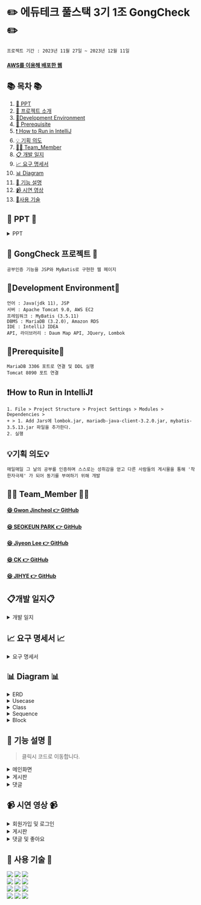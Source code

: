 #  ✏️ 에듀테크 풀스택 3기 1조 GongCheck ✏️
```bash
프로젝트 기간 : 2023년 11월 27일 ~ 2023년 12월 11일
```
#### [AWS를 이용해 배포한 웹](http://gongcheck.kro.kr/GongCheck/)

## 📚 목차 📚

1. [📂 PPT](#-PPT-)
2. [📖 프로젝트 소개](#-gongcheck-프로젝트-)
3. [🔧Development Environment](#development-environment)
4. [🔔 Prerequisite](#prerequisite)
5. [❗ How to Run in IntelliJ](#how-to-run-in-intellij)
6. [💡 기획 의도](#기획-의도)
7. [🙋‍♀️ Team_Member](#%EF%B8%8F-team_member-%EF%B8%8F)
8. [📋 개발 일지](#개발-일지)
9. [📈  요구 명세서](#-요구-명세서-)
10. [📊 Diagram](#-다이어그램-)
11. [📝 기능 설명](#-기능-설명-)
12. [📹 시연 영상](#-시연-영상-)
13. [🔨사용 기술](#-사용-기술-)


## 📂 PPT 📂

<details><summary>PPT</summary>

![1](https://github.com/Chunjae-GongCheck/GongCheck/assets/145525099/a45b3f4c-a870-485b-b923-f428b1b1eb3d)
![2](https://github.com/Chunjae-GongCheck/GongCheck/assets/145525099/c142921e-33eb-4091-ada9-f2e1f5cc69d8)
![3](https://github.com/Chunjae-GongCheck/GongCheck/assets/145525099/31ce7517-0efa-411a-958d-dbffbf602c2a)
![4](https://github.com/Chunjae-GongCheck/GongCheck/assets/145525099/6231681b-3fb5-43c3-a0c1-4e184f3eb223)
![5](https://github.com/Chunjae-GongCheck/GongCheck/assets/145525099/2e035488-bcfc-47d7-88be-21ef5e1d6e31)
![6](https://github.com/Chunjae-GongCheck/GongCheck/assets/145525099/3e9fd056-4903-4817-85f6-4151be8c9660)
![7](https://github.com/Chunjae-GongCheck/GongCheck/assets/145525099/be169352-e34d-442f-9a2e-a2f6479bd6b3)
![8](https://github.com/Chunjae-GongCheck/GongCheck/assets/145525099/60af0bda-6845-4055-a90f-0412063627d6)
![9](https://github.com/Chunjae-GongCheck/GongCheck/assets/145525099/d5bbb0c3-c5f9-4492-823e-4aad941efd69)
![10](https://github.com/Chunjae-GongCheck/GongCheck/assets/145525099/3ddab240-cb1d-4272-a4b1-0f90a569bdd5)
![11](https://github.com/Chunjae-GongCheck/GongCheck/assets/145525099/886facb0-2686-483a-a857-294c60755432)
![12](https://github.com/Chunjae-GongCheck/GongCheck/assets/145525099/29e421b5-ada5-4c34-8953-e7b33cbad570)
![13](https://github.com/Chunjae-GongCheck/GongCheck/assets/145525099/05dceb68-a2da-4b10-ab14-23ce2670e170)
![15](https://github.com/Chunjae-GongCheck/GongCheck/assets/145525099/a25a2fe3-200c-4807-bcbd-0cd6f4888778)
![16](https://github.com/Chunjae-GongCheck/GongCheck/assets/145525099/86cced3c-8f68-478c-bb16-a480d22f9b81)
![17](https://github.com/Chunjae-GongCheck/GongCheck/assets/145525099/ef516044-03d4-4bdd-92d7-f6e110ef7609)
![18](https://github.com/Chunjae-GongCheck/GongCheck/assets/145525099/99d7feb4-f928-49bf-823d-d57efa7888b6)
![19](https://github.com/Chunjae-GongCheck/GongCheck/assets/145525099/6d913182-5fec-4e25-acc4-d7735b533f28)
![20](https://github.com/Chunjae-GongCheck/GongCheck/assets/145525099/52fcffd6-46a6-420a-adb2-a7f5de011b8a)
![21](https://github.com/Chunjae-GongCheck/GongCheck/assets/145525099/1eb60709-d8b4-4877-8632-0e28b4867d45)
![22](https://github.com/Chunjae-GongCheck/GongCheck/assets/145525099/9338f045-947f-4384-b374-373a5ac10cfb)
![23](https://github.com/Chunjae-GongCheck/GongCheck/assets/145525099/63d2e714-e95f-4a51-9135-ce0c9ab88543)
![24](https://github.com/Chunjae-GongCheck/GongCheck/assets/145525099/52ea00e0-dea3-44ee-b5ce-f7845d55915f)
![25](https://github.com/Chunjae-GongCheck/GongCheck/assets/145525099/038e779c-4c4e-4df9-a427-be90b0dd5d55)
![26](https://github.com/Chunjae-GongCheck/GongCheck/assets/145525099/81046ff6-5ba0-439a-ac3a-db497802e460)
![27](https://github.com/Chunjae-GongCheck/GongCheck/assets/145525099/7fa0a2eb-6ee4-423f-bb65-d717a5ef2867)
![28](https://github.com/Chunjae-GongCheck/GongCheck/assets/145525099/e66843c0-c8cf-4ef9-9835-87e5f4e8a4c7)
![30](https://github.com/Chunjae-GongCheck/GongCheck/assets/145525099/7c21b5bc-431b-4f45-8585-f0800c3ce386)
![31](https://github.com/Chunjae-GongCheck/GongCheck/assets/145525099/25efd63a-ceac-4534-92a4-a4599e595aab)
![32](https://github.com/Chunjae-GongCheck/GongCheck/assets/145525099/5c1f1e0f-1660-4640-8a92-a37601563fc9)
![33](https://github.com/Chunjae-GongCheck/GongCheck/assets/145525099/65fefcb6-0af9-4599-9aa7-6f1de91f93ec)
![34](https://github.com/Chunjae-GongCheck/GongCheck/assets/145525099/6884da4b-5928-40fa-bad7-19db2e3f40ff)
![35](https://github.com/Chunjae-GongCheck/GongCheck/assets/145525099/a0c7ce63-0d05-4e3b-b2bd-c52013fba8c7)
![36](https://github.com/Chunjae-GongCheck/GongCheck/assets/145525099/aa56e2e4-8718-453b-8609-95a8b1749508)
![37](https://github.com/Chunjae-GongCheck/GongCheck/assets/145525099/24b457b7-e703-4374-920b-2aee86c2637e)
![38](https://github.com/Chunjae-GongCheck/GongCheck/assets/145525099/41d071e3-59e8-4648-ae8f-2fc5862b2936)
![39](https://github.com/Chunjae-GongCheck/GongCheck/assets/145525099/12f3366d-6d93-4187-be99-381afeb4dbf0)
![40](https://github.com/Chunjae-GongCheck/GongCheck/assets/145525099/12ddcded-2a55-4f20-921d-39a04219ad70)
![41](https://github.com/Chunjae-GongCheck/GongCheck/assets/145525099/7a52243c-92d0-4a9b-b09f-1f4ea9d2e45b)
![42](https://github.com/Chunjae-GongCheck/GongCheck/assets/145525099/2edf1689-a248-405b-b4a5-12441fd95c7f)
![43](https://github.com/Chunjae-GongCheck/GongCheck/assets/145525099/4c62e67a-64a7-4fe2-91cb-d85304ddb087)
![44](https://github.com/Chunjae-GongCheck/GongCheck/assets/145525099/f4e0127b-eb00-445a-8471-d45062275728)
![45](https://github.com/Chunjae-GongCheck/GongCheck/assets/145525099/141b1f91-4361-41aa-9809-f70678fc99f9)
![46](https://github.com/Chunjae-GongCheck/GongCheck/assets/145525099/f20308ad-4019-4994-893f-59ecfb81e5e8)
![47](https://github.com/Chunjae-GongCheck/GongCheck/assets/145525099/8007203f-961a-4fd0-91f8-cab21d4e6a28)
![48](https://github.com/Chunjae-GongCheck/GongCheck/assets/145525099/f000f37f-6f99-4dc5-a53d-44067707f60b)
![49](https://github.com/Chunjae-GongCheck/GongCheck/assets/145525099/eacf8539-70ec-4563-8d22-a8f738ccfa7a)
![50](https://github.com/Chunjae-GongCheck/GongCheck/assets/145525099/c37ea37e-1396-4e63-b7a4-ee1c6aeaf563)
![51](https://github.com/Chunjae-GongCheck/GongCheck/assets/145525099/15344791-e463-4d31-8a93-f5bcd52778dd)
![52](https://github.com/Chunjae-GongCheck/GongCheck/assets/145525099/e27a90dc-4102-48bf-9630-7012788e863b)
![53](https://github.com/Chunjae-GongCheck/GongCheck/assets/145525099/f61648e2-3d99-497a-86d5-f8bff98f3b9c)
![54](https://github.com/Chunjae-GongCheck/GongCheck/assets/145525099/2bdc2715-a497-4d74-be0f-c90d7c367e3a)
![55](https://github.com/Chunjae-GongCheck/GongCheck/assets/145525099/b6824126-4790-4649-b581-4e8afd48c057)
![56](https://github.com/Chunjae-GongCheck/GongCheck/assets/145525099/cdf7cddf-1ca2-4e96-92f7-ce580f97bc69)
![57](https://github.com/Chunjae-GongCheck/GongCheck/assets/145525099/4c3a3ff0-2d69-454d-8a3f-55fe4d6f34cd)
![58](https://github.com/Chunjae-GongCheck/GongCheck/assets/145525099/a14a0513-50b1-4617-a1a6-9b95f02f8d4b)
![59](https://github.com/Chunjae-GongCheck/GongCheck/assets/145525099/fd3b12c5-ea22-4e84-bef2-86bb84c0b387)
![60](https://github.com/Chunjae-GongCheck/GongCheck/assets/145525099/fd90a97c-a58a-4792-9cbf-50547ac0c9f6)
![61](https://github.com/Chunjae-GongCheck/GongCheck/assets/145525099/0351a666-308e-486d-9f74-d7841c7498f6)
![62](https://github.com/Chunjae-GongCheck/GongCheck/assets/145525099/a56bf7ca-f15d-480a-8c5e-c971961bbd0d)
![63](https://github.com/Chunjae-GongCheck/GongCheck/assets/145525099/da6724d8-b281-4d32-826a-f37f0e783f5e)
![64](https://github.com/Chunjae-GongCheck/GongCheck/assets/145525099/8b2938ee-5810-401c-9448-4f1b01306bc7)
![65](https://github.com/Chunjae-GongCheck/GongCheck/assets/145525099/5e101123-892b-4618-9bd2-c14c07c97208)
![66](https://github.com/Chunjae-GongCheck/GongCheck/assets/145525099/1235bbdf-bb97-48de-ba3c-118bcd34f4bc)
![67](https://github.com/Chunjae-GongCheck/GongCheck/assets/145525099/f51e6984-06de-46d3-a412-d14603a375ae)
![68](https://github.com/Chunjae-GongCheck/GongCheck/assets/145525099/bb8625a9-15db-4e2f-8840-34f1b88027b7)
![69](https://github.com/Chunjae-GongCheck/GongCheck/assets/145525099/facb403b-3bb9-4e30-8464-490d686c6244)
![70](https://github.com/Chunjae-GongCheck/GongCheck/assets/145525099/089f0521-bd29-49f9-84f2-c3e57b29bf3f)
![71](https://github.com/Chunjae-GongCheck/GongCheck/assets/145525099/0aa94062-59c5-4f05-a35a-940b629a1f4e)
![72](https://github.com/Chunjae-GongCheck/GongCheck/assets/145525099/78c9f218-2326-480e-b690-7e1251b09cc9)
![73](https://github.com/Chunjae-GongCheck/GongCheck/assets/145525099/5a932124-8a9a-46e3-a94e-da742c13a4cd)
![74](https://github.com/Chunjae-GongCheck/GongCheck/assets/145525099/73cb7bdd-31f3-4417-9230-00c81fef4641)
![75](https://github.com/Chunjae-GongCheck/GongCheck/assets/145525099/3c4c97cf-79b9-4785-a384-9bf66b0cc797)
![76](https://github.com/Chunjae-GongCheck/GongCheck/assets/145525099/12815c50-6238-4127-ab56-ae794553874f)
![77](https://github.com/Chunjae-GongCheck/GongCheck/assets/145525099/26040883-f7bb-4ba8-a125-012ef3f90374)
![78](https://github.com/Chunjae-GongCheck/GongCheck/assets/145525099/3c1c74f6-714a-4e58-a2c5-c3066d05c067)
![79](https://github.com/Chunjae-GongCheck/GongCheck/assets/145525099/6c3bb747-aa20-4cb3-8023-8bfd53fc7fe2)
![80](https://github.com/Chunjae-GongCheck/GongCheck/assets/145525099/981b4212-8589-4b7d-9d04-6d38dfbdb9ea)
![81](https://github.com/Chunjae-GongCheck/GongCheck/assets/145525099/5f78757a-465c-499d-b74e-50942b77a6c8)
![82](https://github.com/Chunjae-GongCheck/GongCheck/assets/145525099/f5800f7b-a4b9-4980-a5ec-4ce4dbe5c86b)

</details>

## 📖 GongCheck 프로젝트 📖
```bash프로젝트 소개
공부인증 기능을 JSP와 MyBatis로 구현한 웹 페이지
```
## 🔧Development Environment🔧
```
언어 : Java(jdk 11), JSP
서버 : Apache Tomcat 9.0, AWS EC2
프레임워크 : MyBatis (3.5.11)
DBMS : MariaDB (3.2.0), Amazon RDS
IDE : IntelliJ IDEA
API, 라이브러리 : Daum Map API, JQuery, Lombok
```
## 🔔Prerequisite🔔
```
MariaDB 3306 포트로 연결 및 DDL 실행
Tomcat 8090 포트 연결
```
## ❗How to Run in IntelliJ❗
```
1. File > Project Structure > Project Settings > Modules > Dependencies >
+ > 1. Add Jars에 lombok.jar, mariadb-java-client-3.2.0.jar, mybatis-3.5.13.jar 파일을 추가한다.
2. 실행
```

## 💡기획 의도💡
```
매일매일 그 날의 공부를 인증하며 스스로는 성취감을 얻고 다른 사람들의 게시물을 통해 '착한자극제' 가 되어 동기를 부여하기 위해 개발
```

## 🙋‍♀️ Team_Member 🙋‍♀️

#### [😆 Gwon Jincheol 👉 GitHub](https://github.com/Jincheol-11)
#### [😆 SEOKEUN PARK 👉 GitHub](https://github.com/seokeunpark)
#### [😆 Jiyeon Lee 👉 GitHub](https://github.com/thegreatjy)
#### [😆 CK 👉 GitHub](https://github.com/kidchang93)
#### [😆 JIHYE 👉 GitHub](https://github.com/jyeeeh)

## 📋개발 일지📋
<details><summary>개발 일지</summary>

![개발일지](https://github.com/seokeunpark/Team_ProJect/assets/145525099/d637af23-b72b-4d7b-90c1-45ca18ff9103)
)
</details>




## 📈 요구 명세서 📈

<details><summary>요구 명세서</summary>

![요구사항명세서](https://github.com/Chunjae-GongCheck/GongCheck/assets/145963704/d16c3a72-8c43-4ae2-8600-5740c6c76bb0)
</details>

## 📊 Diagram 📊

<details><summary>ERD</summary>

![erd](https://github.com/Chunjae-GongCheck/GongCheck/assets/145963704/5f970df2-4f9b-4366-b751-f2b2d62d3dcd)

</details>

<details><summary>Usecase</summary>

![유스케이스](https://github.com/Chunjae-GongCheck/GongCheck/assets/145963704/8295bd03-9533-4ac7-ad05-ef643d66b918)

</details>

<details><summary>Class</summary>

<img src="https://github.com/Chunjae-GongCheck/GongCheck/assets/74610908/a08c510d-ea15-43d3-b246-70c15b37129a">

</details>

<details><summary>Sequence</summary>

1. Actor : 회원 ( Writer )
   ![시퀀스 Writer](https://github.com/Chunjae-GongCheck/GongCheck/assets/145963704/712f61a2-d742-4de2-8b6a-c18e40ba891e)

2. Actor : 회원 ( Replier )
   ![시퀀스 Replier](https://github.com/Chunjae-GongCheck/GongCheck/assets/145963704/dabf967d-b678-47f9-8b1f-ca74408374b8)


</details>

<details><summary>Block</summary>

<img src="#">

</details>


## 📝 기능 설명 📝
> 클릭시 코드로 이동합니다.

<details><summary>메인화면
</summary>
<br/>

### [ 상단 고정 메뉴 ( Header ) ]
- home, 검색, 공지사항, 마이페이지, 게시글의 랭킹, 로그인 등을 볼 수 있는 태그
- 게시물 검색 기능
  - 제목과 내용에 따라 검색 가능
- 로그인이 되어 있지 않은 경우
  - Header에 있는 로그인 버튼을 클릭하여 로그인
- 로그인이 되어 있는 경우
  - 로그인 버튼이 본인의 닉네임을 나타내는 풀 다운 메뉴로 변환
  - 그 풀 다운 메뉴에는 본인 정보를 수정할 수 있으며, 자신이 쓴 글을 볼 수 있음.
  - 로그아웃
- 랭킹에는 한 주마다 가장 많은 조회수, 가장 많은 좋아요수를 받은 게시물들이 나타남.

| 비회원 & 메뉴 |
| --- |
| <img width="1094" alt="image" src="https://github.com/Chunjae-GongCheck/GongCheck/assets/145963704/678dec32-f5fd-45db-91ea-b3fed6235a82"> | 

</br>

| 회원 & 풀다운 메뉴 |
| --- |
| <img width="1081" alt="image" src="https://github.com/Chunjae-GongCheck/GongCheck/assets/145963704/ca0b2ab4-51c3-4f96-8499-62ec77b9e983"> |

<br/>

### [ 검색창 모달 화면 ( Modal ) ]
- 검색 버튼 누르는 즉시 검색할 수 있는 대화상자 열림
- 해당 모달 화면 외에 어느 곳을 누르던 대화상자가 닫히게 설정.

| 검색창 모달 화면 |
| --- |
| <img width="1081" alt="image" src="https://github.com/Chunjae-GongCheck/GongCheck/assets/145524731/ce55ae62-8c43-4aec-9445-3c01e0419b79"> |

<br/>

| 페이지네이션 |
| --- |
| <img width="1081" alt="image" src="https://github.com/Chunjae-GongCheck/GongCheck/assets/145524731/156e5ad2-8ea2-471f-b610-ecd7a4d0a4c5"> |

<br/>

| 회원가입 |
| -- |
| <img src="https://github.com/Chunjae-GongCheck/GongCheck/assets/74610908/eff35fd6-7aa1-4345-b049-133c30ecefe2" width="1081" > |

<br/>

| 로그인 |
| -- |
| <img src="https://github.com/Chunjae-GongCheck/GongCheck/assets/74610908/30b39898-0173-4719-a3dc-f79e25ebecfd" width="1081" > |
<br/>

| 회원정보 수정 |
| -- |
| <img src="https://github.com/Chunjae-GongCheck/GongCheck/assets/74610908/9c0ae289-aee4-4bb9-b698-cb6e162d3e61" width="1081"> |

<br/>


</details>

<details><summary>게시판
</summary>
<br/>   

### [ 공부 인증 게시판 글쓰기 ( Write ) ]
- 글을 작성하여 게시판에 자신이 작성한 글이 올라가도록 함
- 로그인이 되어있는 경우에만 글 작성 가능
  - 비회원의 경우 로그인을 먼저 해야 함
- 글 작성시 제목, 내용 그리고 사진 파일을 필수로 첨부해야 함
  - 사진 파일은 한 장만 첨부 가능하도록 설정
  - 사진은 jpg, png, gif 형식으로 첨부 가능
- 글 등록하기 외에도 내용 다시 작성, 게시물 목록 보기 가능 
</br>
  
| 게시물 작성 |
| -- |
| <img src="https://github.com/Chunjae-GongCheck/GongCheck/assets/145963704/201d545b-3eec-4b04-b25b-f8c1a763b4c0" width="1081"> |

### [ 공부 인증 게시판 글 수정하기 ( Modify ) ]
- 본인이 작성한 글을 직접 수정할 수 있도록 설정
  - 비회원의 경우 로그인을 먼저 해야 함
  - 다른 회원이 수정하려고 할 때에는 권한이 부여되지 않음
- 수정하기 클릭 시 본인이 작성했던 제목과 내용이 남아있음
  - 사진 파일은 새롭게 첨부해야 함
- 글 등록 외에도 내용 다시 작성, 게시물 목록 보기 가능

<br/>

| 게시물 수정 |
| -- |
| <img src="https://github.com/Chunjae-GongCheck/GongCheck/assets/145963704/f09c2b75-a423-48b5-8e49-a3c2bd60449c" width="1081"> |

### [ 공부 인증 게시판 글 삭제하기 ( Delete ) ]
- 본인이 작성한 글에 대하여 삭제 기능 부여
  - 비회원의 경우 로그인을 먼저 해야 함
  - 다른 회원이 삭하려고 할 때에는 권한이 부여되지 않음
- 삭제하기 클릭 시 의사를 한 번 더 물어보고 삭제하기를 눌렀을 때 해당 글이 게시판 목록에서 사라짐 

<br/>

| 게시물 삭제 |
| -- |
| <img src="https://github.com/Chunjae-GongCheck/GongCheck/assets/145963704/5ece4b74-82c7-4caf-bdcd-f85e36b3f805" width="1081"> |

<br/>

</details>

<details><summary>댓글
</summary>
<br/>

| 댓글 작성 |
| -- |
| <img src="#" width="1081"> |

<br/>

| 댓글 수정 |
| -- |
| <img src="#" width="1081"> |

<br/>

| 댓글 삭제 |
| -- |
| <img src="#" width="1081"> |

<br/>

</details>


## 📹 시연 영상 📹

<details><summary>회원가입 및 로그인</summary>

![noLogin](#)
</details>

<details><summary>게시판</summary>

![login](#)

</details>

<details><summary>댓글 및 좋아요</summary>

![reply_like](#)


</details>


## 🔨 사용 기술 🔨
<div>
<img src="https://img.shields.io/badge/Html5-E34F26?style=flat-square&logo=html5&logoColor=white">
<img src="https://img.shields.io/badge/javascript-F7DF1E?style=flat-square&logo=javascript&logoColor=black">
<img src="https://img.shields.io/badge/css3-1572B6?style=flat-square&logo=CSS3&logoColor=white">
<br>    
<img src="https://img.shields.io/badge/JAVA-C01818?style=flat-square&logo=coffeescript&logoColor=white" />
<img src="https://img.shields.io/badge/MySQL-4479A1?style=flat&logo=MySQL&logoColor=white" />
<img src="https://img.shields.io/badge/MariaDB-003545?style=flat&logo=MariaDB&logoColor=white" />
<br>
<img src="https://img.shields.io/badge/IntelliJ-000000?style=flat-square&logo=intellijidea&logoColor=white" />
<img src="https://img.shields.io/badge/Slack-4A154B?style=flat-square&logo=slack&logoColor=white" />
<img src="https://img.shields.io/badge/StarUML-E25A1C?style=flat-square&logo=apachespark&logoColor=white" />
<br>
<img src="https://img.shields.io/badge/GitHub-181717?style=flat-square&logo=GitHub&logoColor=white" />
<img src="https://img.shields.io/badge/Git-F05032?style=flat-square&logo=git&logoColor=white" />
<img src="https://img.shields.io/badge/Sourcetree-0052CC?style=flat-square&logo=Sourcetree&logoColor=blue" />
<br>

</div>


